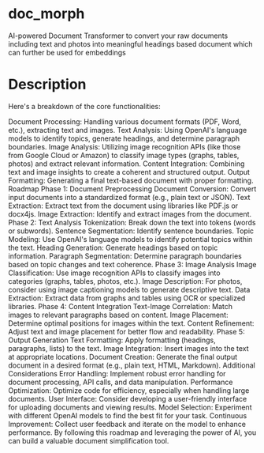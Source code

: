 # doc_morph
AI-powered Document Transformer to convert your raw documents including text and photos into meaningful headings based document which can further be used for embeddings

# Description
Here's a breakdown of the core functionalities:

Document Processing: Handling various document formats (PDF, Word, etc.), extracting text and images.
Text Analysis: Using OpenAI's language models to identify topics, generate headings, and determine paragraph boundaries.
Image Analysis: Utilizing image recognition APIs (like those from Google Cloud or Amazon) to classify image types (graphs, tables, photos) and extract relevant information.
Content Integration: Combining text and image insights to create a coherent and structured output.
Output Formatting: Generating a final text-based document with proper formatting.
Roadmap
Phase 1: Document Preprocessing
Document Conversion: Convert input documents into a standardized format (e.g., plain text or JSON).
Text Extraction: Extract text from the document using libraries like PDF.js or docx4js.
Image Extraction: Identify and extract images from the document.
Phase 2: Text Analysis
Tokenization: Break down the text into tokens (words or subwords).
Sentence Segmentation: Identify sentence boundaries.
Topic Modeling: Use OpenAI's language models to identify potential topics within the text.
Heading Generation: Generate headings based on topic information.
Paragraph Segmentation: Determine paragraph boundaries based on topic changes and text coherence.
Phase 3: Image Analysis
Image Classification: Use image recognition APIs to classify images into categories (graphs, tables, photos, etc.).
Image Description: For photos, consider using image captioning models to generate descriptive text.
Data Extraction: Extract data from graphs and tables using OCR or specialized libraries.
Phase 4: Content Integration
Text-Image Correlation: Match images to relevant paragraphs based on content.
Image Placement: Determine optimal positions for images within the text.
Content Refinement: Adjust text and image placement for better flow and readability.
Phase 5: Output Generation
Text Formatting: Apply formatting (headings, paragraphs, lists) to the text.
Image Integration: Insert images into the text at appropriate locations.
Document Creation: Generate the final output document in a desired format (e.g., plain text, HTML, Markdown).
Additional Considerations
Error Handling: Implement robust error handling for document processing, API calls, and data manipulation.
Performance Optimization: Optimize code for efficiency, especially when handling large documents.
User Interface: Consider developing a user-friendly interface for uploading documents and viewing results.
Model Selection: Experiment with different OpenAI models to find the best fit for your task.
Continuous Improvement: Collect user feedback and iterate on the model to enhance performance.
By following this roadmap and leveraging the power of AI, you can build a valuable document simplification tool.
